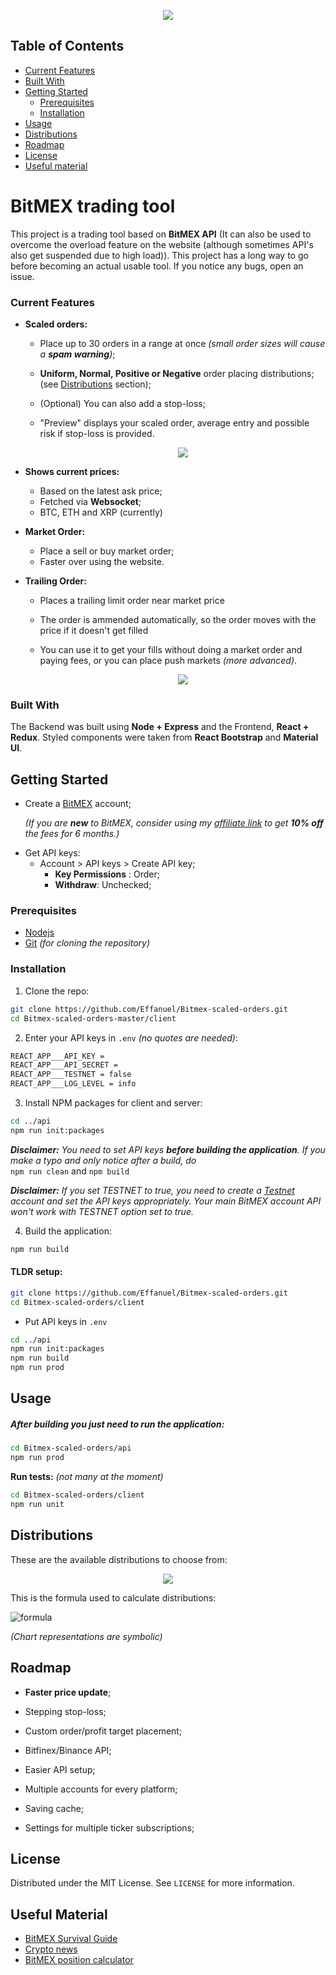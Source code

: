 <p align="center">
  <img src="assets/app_4.png">
</p>


## Table of Contents

- [Current Features](#current-features)
- [Built With](#built-with)
- [Getting Started](#getting-started)
  - [Prerequisites](#prerequisites)
  - [Installation](#installation)
- [Usage](#usage)
- [Distributions](#distributions)
- [Roadmap](#roadmap)
- [License](#license)
- [Useful material](#useful-material)


# BitMEX trading tool

This project is a trading tool based on **BitMEX API** (It can also be used to overcome the overload feature on the website (although sometimes API's also get suspended due to high load)). This project has a long way to go before becoming an actual usable tool. If you notice any bugs, open an issue.

### Current Features

- **Scaled orders:**
  
  - Place up to 30 orders in a range at once _(small order sizes will cause a **spam warning**)_;
  
  - **Uniform, Normal, Positive or Negative** order placing distributions; (see [Distributions](#distributions) section);
  
  - (Optional) You can also add a stop-loss;
  
  - "Preview" displays your scaled order, average entry and possible risk if stop-loss is provided.
  
    <p align="center">
      <img src='assets/place-scaled.gif'>
    </p>
  
- **Shows current prices:**
  
  - Based on the latest ask price;
  - Fetched via **Websocket**;
  - BTC, ETH and XRP (currently)
  
- **Market Order:**

  - Place a sell or buy market order;
  - Faster over using the website.

- **Trailing Order:**

  - Places a trailing limit order near market price

  - The order is ammended automatically, so the order moves with the price if  it doesn't get filled

  - You can use it to get your fills without doing a market order and paying fees, or 
    you can place push markets *(more advanced)*.

    <p align="center">
      <img src="assets/trailing-order.gif">
    </p>

### Built With

The Backend was built using **Node + Express** and the Frontend, **React + Redux**. Styled components were taken from **React Bootstrap** and **Material UI**.

## Getting Started

- Create a [BitMEX](https://www.bitmex.com) account;

  _(If you are **new** to BitMEX, consider using my [affiliate link](https://www.bitmex.com/register/o8ILy1) to get **10% off** the fees for 6 months.)_

* Get API keys:
  - Account > API keys > Create API key;
    - **Key Permissions** : Order;
    - **Withdraw**: Unchecked;

### Prerequisites

- [Nodejs](https://nodejs.org/en/download/)
- [Git](https://git-scm.com/downloads) _(for cloning the repository)_

### Installation

1. Clone the repo:

```sh
git clone https://github.com/Effanuel/Bitmex-scaled-orders.git
cd Bitmex-scaled-orders-master/client
```

2. Enter your API keys in `.env` _(no quotes are needed)_:

```sh
REACT_APP___API_KEY = 
REACT_APP___API_SECRET = 
REACT_APP___TESTNET = false
REACT_APP___LOG_LEVEL = info
```

3.  Install NPM packages for client and server:

```sh
cd ../api
npm run init:packages
```

_**Disclaimer:** You need to set API keys **before building the application**. If you make a typo and only notice after a build, do_</br>
`npm run clean` and `npm build`

_**Disclaimer:** If you set TESTNET to true, you need to create a [Testnet](https://testnet.bitmex.com/) account and set the API keys appropriately. Your main BitMEX account API won't work with TESTNET option set to true._

4. Build the application:

```sh
npm run build
```

  <!-- USAGE EXAMPLES -->

#### TLDR setup:

```sh
git clone https://github.com/Effanuel/Bitmex-scaled-orders.git
cd Bitmex-scaled-orders/client
```

- Put API keys in `.env`

```sh
cd ../api
npm run init:packages
npm run build
npm run prod
```

## Usage

##### After building you just need to run the application:

```sh
cd Bitmex-scaled-orders/api
npm run prod
```

**Run tests:** _(not many at the moment)_

```sh
cd Bitmex-scaled-orders/client
npm run unit
```

## Distributions

These are the available distributions to choose from:

  <p align="center">
  <img src="assets/distributions.png">
  </p>

This is the formula used to calculate distributions:

![formula](https://wikimedia.org/api/rest_v1/media/math/render/svg/4abaca87a10ecfa77b5a205056523706fe6c9c3f)

_(Chart representations are symbolic)_ </br>

## Roadmap

* **Faster price update**;
* Stepping stop-loss;
* Custom order/profit target placement;
* Bitfinex/Binance API;
* Easier API setup;
* Multiple accounts for every platform;
* Saving cache;
* Settings for multiple ticker subscriptions;

  <!-- LICENSE -->

## License

Distributed under the MIT License. See `LICENSE` for more information.

  <!-- USEFUL METERIAL -->

## Useful Material

- [BitMEX Survival Guide](https://www.crypto-simplified.com/wp-content/uploads/2018/09/BitMEX-Survival-Guide-v1.5.pdf)
- [Crypto news](https://cointelegraph.com/)
- [BitMEX position calculator](https://blockchainwhispers.com/bitmex-position-calculator/)


